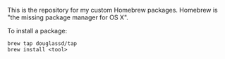 This is the repository for my custom Homebrew packages. Homebrew is "the missing package manager for OS X".

To install a package:

```
brew tap douglassd/tap
brew install <tool>
```

